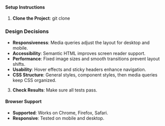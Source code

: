 #### Setup Instructions
1. **Clone the Project**:
   git clone <repository-url>

### Design Decisions

- **Responsiveness**: Media queries adjust the layout for desktop and mobile.
- **Accessibility**: Semantic HTML improves screen reader support.
- **Performance**: Fixed image sizes and smooth transitions prevent layout shifts.
- **Usability**: Hover effects and sticky headers enhance navigation.
- **CSS Structure**: General styles, component styles, then media queries keep CSS organized.

3. **Check Results**: Make sure all tests pass.

#### Browser Support
- **Supported**: Works on Chrome, Firefox, Safari.
- **Responsive**: Tested on mobile and desktop.
